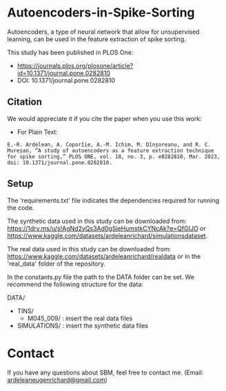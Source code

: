 # Autoencoders-in-Spike-Sorting
Autoencoders, a type of neural network that allow for unsupervised learning, can be used in the feature extraction of spike sorting.

This study has been published in PLOS One:
- https://journals.plos.org/plosone/article?id=10.1371/journal.pone.0282810
- DOI: 10.1371/journal.pone.0282810

## Citation
We would appreciate it if you cite the paper when you use this work:

- For Plain Text:
```
E.-R. Ardelean, A. Coporîie, A.-M. Ichim, M. Dînșoreanu, and R. C. Mureșan, “A study of autoencoders as a feature extraction technique for spike sorting,” PLOS ONE, vol. 18, no. 3, p. e0282810, Mar. 2023, doi: 10.1371/journal.pone.0282810.
```

## Setup
The 'requirements.txt' file indicates the dependencies required for running the code. 

The synthetic data used in this study can be downloaded from: 
https://1drv.ms/u/s!AgNd2yQs3Ad0gSjeHumstkCYNcAk?e=QfGIJO
or
https://www.kaggle.com/datasets/ardeleanrichard/simulationsdataset.

The real data used in this study can be downloaded from:
https://www.kaggle.com/datasets/ardeleanrichard/realdata
or in the 'real_data' folder of the repository.


In the constants.py file the path to the DATA folder can be set. We recommend the following structure for the data:

DATA/
* TINS/
  * M045_009/ : insert the real data files
* SIMULATIONS/ : insert the synthetic data files


# Contact
If you have any questions about SBM, feel free to contact me. (Email: ardeleaneugenrichard@gmail.com)
